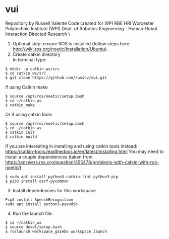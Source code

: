 # vui
Repository by Russell Valente
Code created for WPI RBE HRI
Worcester Polytechnic Institute (WPI)
Dept. of Robotics Engineering - Human-Robot Interaction Directed Research \

1. Optional step: ensure ROS is installed (follow steps here: http://wiki.ros.org/noetic/Installation/Ubuntu).  
2. Create catkin directory  
In terminal type:  
```
$ mkdir -p catkin_ws/src
$ cd catkin_ws/src
$ git clone https://github.com/russcv/vui.git
```

If using Catkin make  
```
$ source /opt/ros/noetic/setup.bash  
$ cd ~/catkin_ws  
$ catkin_make  
```  
Or if using catkin tools  
```
$ source /opt/ros/noetic/setup.bash  
$ cd ~/catkin_ws  
$ catkin init  
$ catkin build  
```  
If you are interesting in installing and using catkin tools instead: https://catkin-tools.readthedocs.io/en/latest/installing.html
You may need to install a couple dependencies (taken from https://answers.ros.org/question/355478/problems-with-catkin-with-ros-noetic/)  
```
$ sudo apt install python3-catkin-lint python3-pip  
$ pip3 install osrf-pycommon
```  
  
3. Install dependencies for this workspace  
```
Pip3 install SpeechRecognition  
sudo apt install python3-pyaudio
```
  
4. Run the launch file:
```
$ cd ~/catkin_ws  
$ source devel/setup.bash  
$ roslaunch workspace_gazebo workspace.launch
```
